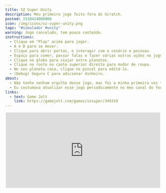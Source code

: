 ```yaml
---
title: SZ Super Unity
description: Meu primeiro jogo feito fora do Scratch.
posted: 1530414000000
icon: /img/icons/sz-super-unity.png
tags: "#simulador #unity"
warning: Jogo cancelado, tem pouco conteúdo.
instructions:
  - Clique em "Play" acima para jogar.
  - A e D para se mover.
  - Clique para abrir portas, e interagir com o cenário e pessoas.
  - Espaço para comer, passar falas e fazer várias outras ações no jogo.
  - Clique no globo para viajar entre planetas.
  - Clique no rosto no canto superior direito para mudar de roupa.
  - No seu planeta casa, clique no pincel para editá-lo.
  - (Debug) Segure C para adicionar dinheiro.
about:
  - Não tenho nenhum orgulho desse jogo, mas foi a minha primeira vez tentando programação "de verdade", então deixo ele aqui pela história!
  - Eu costumava atualizar esse jogo periodicamente no meu canal do YouTube, tinha várias ideias grandes para o jogo, mas eu sabia muito pouco sobre programação e acabei abandonando porque comecei a ficar maluco com o meu <a href="https://twitter.com/fupibr/status/1294827897627312128">código horrendo</a>.
links:
  - text: Game Jolt
    link: https://gamejolt.com/games/szsuper/349319
---
```

<div style="width: 100%; display: flex; justify-content: center;">
  <iframe src="https://widgets.gamejolt.com/package/v1?key=mL3wMPtn" frameborder="0" width="500" height="245"></iframe>
</div>